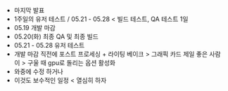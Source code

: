 - 마지막 발표
- 1주일의 유저 테스트 / 05.21 - 05.28 < 빌드 테스트, QA 테스트 1일 
- 05.19 개발 마감
- 05.20(화) 최종 QA 및 최종 빌드
- 05.21 - 05.28 유저 테스트
- 개발 마감 직전에 포스트 프로세싱 + 라이팅 베이크 > 그래픽 카드 제일 좋은 사람이 > 구울 때 gpu로 돌리는 옵션 활성화
- 와중에 수정 하거나
- 이것도 보수적인 일정 < 열심히 하자
